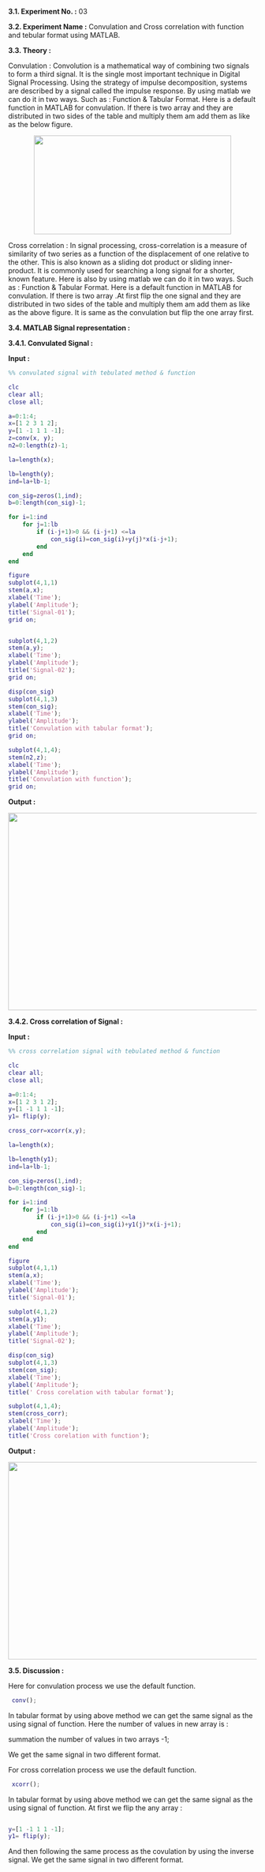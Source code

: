 **3.1. Experiment No. :** 03

**3.2. Experiment Name :** Convulation and Cross correlation with function and tebular format using MATLAB.

**3.3. Theory :**

<p align="center">
  
Convulation :
Convolution is a mathematical way of combining two signals to form a third signal. It is the single most important technique in Digital Signal Processing. Using the strategy of impulse decomposition, systems are described by a signal called the impulse response. By using matlab we can do it in two ways. Such as : Function & Tabular Format. Here is a default function in MATLAB for convulation. If there is two  array and they are distributed in two sides of the table and multiply them am add them as like as the below figure.
<p align="center">
  <img src="https://github.com/labib1910024/ECE-4124_1910024/assets/87533597/f16c0d28-e27b-4fed-b450-b466ac56ebe0" height="200px" width="400px"/>
</p>


Cross correlation :
In signal processing, cross-correlation is a measure of similarity of two series as a function of the displacement of one relative to the other. This is also known as a sliding dot product or sliding inner-product. It is commonly used for searching a long signal for a shorter, known feature. Here is also by using matlab we can do it in two ways. Such as : Function & Tabular Format. Here is a default function in MATLAB for convulation. If there is two  array  .At first flip the one signal and they are distributed in two sides of the table and multiply them am add them as like as the above figure. It is same as the convulation but flip the one array first.

</p>


**3.4. MATLAB Signal representation :**

**3.4.1. Convulated Signal :**

**Input :**

```matlab
%% convulated signal with tebulated method & function

clc
clear all;
close all;

a=0:1:4;
x=[1 2 3 1 2];
y=[1 -1 1 1 -1];
z=conv(x, y);
n2=0:length(z)-1;

la=length(x);

lb=length(y);
ind=la+lb-1;

con_sig=zeros(1,ind);
b=0:length(con_sig)-1;

for i=1:ind
    for j=1:lb
        if (i-j+1)>0 && (i-j+1) <=la
            con_sig(i)=con_sig(i)+y(j)*x(i-j+1);
        end
    end
end

figure
subplot(4,1,1)
stem(a,x);
xlabel('Time');
ylabel('Amplitude');
title('Signal-01');
grid on;


subplot(4,1,2)
stem(a,y);
xlabel('Time');
ylabel('Amplitude');
title('Signal-02');
grid on;

disp(con_sig)
subplot(4,1,3)
stem(con_sig);
xlabel('Time');
ylabel('Amplitude');
title('Convulation with tabular format');
grid on;

subplot(4,1,4);
stem(n2,z);
xlabel('Time');
ylabel('Amplitude');
title('Convulation with function');
grid on;

```

**Output :**

<p align="center">
  <img src="https://github.com/labib1910024/ECE-4124_1910024/assets/87533597/c47db7bc-90a0-46ee-9ad7-c3f94341bb2c" height="400px" width="600px"/>
</p>




**3.4.2. Cross correlation of Signal :** 

**Input :**

```matlab
%% cross correlation signal with tebulated method & function

clc
clear all;
close all;

a=0:1:4;
x=[1 2 3 1 2];
y=[1 -1 1 1 -1];
y1= flip(y);

cross_corr=xcorr(x,y);

la=length(x);

lb=length(y1);
ind=la+lb-1;

con_sig=zeros(1,ind);
b=0:length(con_sig)-1;

for i=1:ind
    for j=1:lb
        if (i-j+1)>0 && (i-j+1) <=la
            con_sig(i)=con_sig(i)+y1(j)*x(i-j+1);
        end
    end
end

figure
subplot(4,1,1)
stem(a,x);
xlabel('Time');
ylabel('Amplitude');
title('Signal-01');

subplot(4,1,2)
stem(a,y1);
xlabel('Time');
ylabel('Amplitude');
title('Signal-02');

disp(con_sig)
subplot(4,1,3)
stem(con_sig);
xlabel('Time');
ylabel('Amplitude');
title(' Cross corelation with tabular format');

subplot(4,1,4);
stem(cross_corr);
xlabel('Time');
ylabel('Amplitude');
title('Cross corelation with function');
```

**Output :**

<p align="center">
 
  <img src="https://github.com/labib1910024/ECE-4124_1910024/assets/87533597/9a2da5e4-42aa-4483-9c5b-e6db42684f93" height="400px" width="600px"/>
</p>





**3.5. Discussion :**

<p align="center">
  
 Here for convulation process we use the default function.
  
 ```matlab
  conv();

```
 In tabular format by using above method we can get the same signal as the using signal of function. Here the number of values in new array is :
 
 summation the number of values in two arrays -1;

 We get the same signal in  two different format.


 For cross correlation process we use the default function.
  
 ```matlab
  xcorr();

```
 In tabular format by using above method we can get the same signal as the using signal of function. At first we flip the any array :

 ```matlab

y=[1 -1 1 1 -1];
y1= flip(y);


```
 
 
 And then following the same process as the covulation by using the inverse signal. We get the same signal in  two different format.

</p>
 
